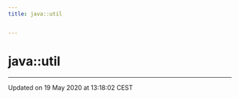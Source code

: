 ```yaml
---
title: java::util


---
```


# java::util























-------------------------------

Updated on 19 May 2020 at 13:18:02 CEST